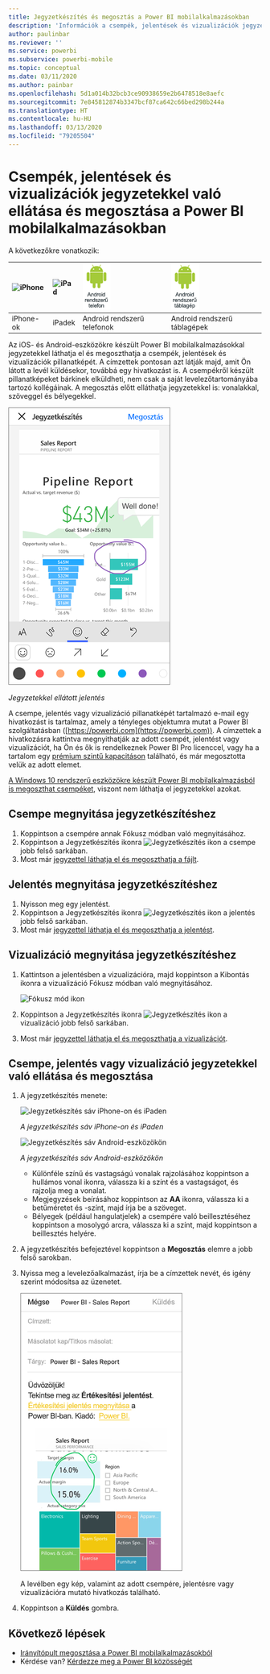 ```yaml
---
title: Jegyzetkészítés és megosztás a Power BI mobilalkalmazásokban
description: 'Információk a csempék, jelentések és vizualizációk jegyzetekkel való ellátásáról és megosztásáról a Microsoft Power BI iOS- és Android rendszerhez készült mobilalkalmazásaiból. '
author: paulinbar
ms.reviewer: ''
ms.service: powerbi
ms.subservice: powerbi-mobile
ms.topic: conceptual
ms.date: 03/11/2020
ms.author: painbar
ms.openlocfilehash: 5d1a014b32bcb3ce90938659e2b6478518e8aefc
ms.sourcegitcommit: 7e845812874b3347bcf87ca642c66bed298b244a
ms.translationtype: HT
ms.contentlocale: hu-HU
ms.lasthandoff: 03/13/2020
ms.locfileid: "79205504"
---
```

# <a name="annotate-and-share-a-tile-report-or-visual-in-power-bi-mobile-apps"></a>Csempék, jelentések és vizualizációk jegyzetekkel való ellátása és megosztása a Power BI mobilalkalmazásokban
A következőkre vonatkozik:

| ![iPhone](./media/mobile-annotate-and-share-a-tile-from-the-mobile-apps/iphone-logo-50-px.png) | ![iPad](./media/mobile-annotate-and-share-a-tile-from-the-mobile-apps/ipad-logo-50-px.png) | ![Android rendszerű telefon](./media/mobile-annotate-and-share-a-tile-from-the-mobile-apps/android-phone-logo-50-px.png) | ![Android rendszerű táblagép](./media/mobile-annotate-and-share-a-tile-from-the-mobile-apps/android-tablet-logo-50-px.png) |
|:--- |:--- |:--- |:--- |
| iPhone-ok |iPadek |Android rendszerű telefonok |Android rendszerű táblagépek |

Az iOS- és Android-eszközökre készült Power BI mobilalkalmazásokkal jegyzetekkel láthatja el és megoszthatja a csempék, jelentések és vizualizációk pillanatképét. A címzettek pontosan azt látják majd, amit Ön látott a levél küldésekor, továbbá egy hivatkozást is. A csempékről készült pillanatképeket bárkinek elküldheti, nem csak a saját levelezőtartományába tartozó kollégáinak. A megosztás előtt elláthatja jegyzetekkel is: vonalakkal, szöveggel és bélyegekkel.

![Jelentés jegyzetekkel](./media/mobile-annotate-and-share-a-tile-from-the-mobile-apps/power-bi-iphone-annotate.png)

*Jegyzetekkel ellátott jelentés*

A csempe, jelentés vagy vizualizáció pillanatképét tartalmazó e-mail egy hivatkozást is tartalmaz, amely a tényleges objektumra mutat a Power BI szolgáltatásban ([https://powerbi.com](https://powerbi.com)). A címzettek a hivatkozásra kattintva megnyithatják az adott csempét, jelentést vagy vizualizációt, ha Ön és ők is rendelkeznek Power BI Pro licenccel, vagy ha a tartalom egy [prémium szintű kapacitáson](../../service-premium-what-is.md) található, és már megosztotta velük az adott elemet. 

[A Windows 10 rendszerű eszközökre készült Power BI mobilalkalmazásból is megoszthat csempéket](mobile-windows-10-phone-app-get-started.md), viszont nem láthatja el jegyzetekkel azokat.

## <a name="open-a-tile-for-annotating"></a>Csempe megnyitása jegyzetkészítéshez
1. Koppintson a csempére annak Fókusz módban való megnyitásához.
2. Koppintson a Jegyzetkészítés ikonra ![Jegyzetkészítés ikon](./././media/mobile-annotate-and-share-a-tile-from-the-mobile-apps/power-bi-ios-annotate-icon.png) a csempe jobb felső sarkában.
3. Most már [jegyzettel láthatja el és megoszthatja a fájlt](mobile-annotate-and-share-a-tile-from-the-mobile-apps.md#annotate-and-share-the-tile-report-or-visual).

## <a name="open-a-report-for-annotating"></a>Jelentés megnyitása jegyzetkészítéshez
1. Nyisson meg egy jelentést. 
2. Koppintson a Jegyzetkészítés ikonra ![Jegyzetkészítés ikon](./././media/mobile-annotate-and-share-a-tile-from-the-mobile-apps/power-bi-ios-annotate-icon.png) a jelentés jobb felső sarkában.
3. Most már [jegyzettel láthatja el és megoszthatja a jelentést](mobile-annotate-and-share-a-tile-from-the-mobile-apps.md#annotate-and-share-the-tile-report-or-visual).

## <a name="open-a-visual-for-annotating"></a>Vizualizáció megnyitása jegyzetkészítéshez
1. Kattintson a jelentésben a vizualizációra, majd koppintson a Kibontás ikonra a vizualizáció Fókusz módban való megnyitásához. 
   
    ![Fókusz mód ikon](./media/mobile-annotate-and-share-a-tile-from-the-mobile-apps/power-bi-ios-visual-focus-mode.png)
2. Koppintson a Jegyzetkészítés ikonra ![Jegyzetkészítés ikon](./././media/mobile-annotate-and-share-a-tile-from-the-mobile-apps/power-bi-ios-annotate-icon.png) a vizualizáció jobb felső sarkában.
3. Most már [jegyzettel láthatja el és megoszthatja a vizualizációt](mobile-annotate-and-share-a-tile-from-the-mobile-apps.md#annotate-and-share-the-tile-report-or-visual).

## <a name="annotate-and-share-the-tile-report-or-visual"></a>Csempe, jelentés vagy vizualizáció jegyzetekkel való ellátása és megosztása
1. A jegyzetkészítés menete:  
   
   ![Jegyzetkészítés sáv iPhone-on és iPaden](./media/mobile-annotate-and-share-a-tile-from-the-mobile-apps/power-bi-ios-annotation-menu.png)
   
   *A jegyzetkészítés sáv iPhone-on és iPaden*
   
   ![Jegyzetkészítés sáv Android-eszközökön](./media/mobile-annotate-and-share-a-tile-from-the-mobile-apps/power-bi-android-annotate-bar.png)
   
   *A jegyzetkészítés sáv Android-eszközökön*
   
   * Különféle színű és vastagságú vonalak rajzolásához koppintson a hullámos vonal ikonra, válassza ki a színt és a vastagságot, és rajzolja meg a vonalat.  
   * Megjegyzések beírásához koppintson az **AA** ikonra, válassza ki a betűméretet és -színt, majd írja be a szöveget.  
   * Bélyegek (például hangulatjelek) a csempére való beillesztéséhez koppintson a mosolygó arcra, válassza ki a színt, majd koppintson a beillesztés helyére.   
2. A jegyzetkészítés befejeztével koppintson a **Megosztás** elemre a jobb felső sarokban.
3. Nyissa meg a levelezőalkalmazást, írja be a címzettek nevét, és igény szerint módosítsa az üzenetet.  
   
   ![Jegyzetekkel ellátott jelentés egy e-mailben](./media/mobile-annotate-and-share-a-tile-from-the-mobile-apps/power-bi-iphone-annotate-send.png)
   
   A levélben egy kép, valamint az adott csempére, jelentésre vagy vizualizációra mutató hivatkozás található. 
4. Koppintson a **Küldés** gombra.

## <a name="next-steps"></a>Következő lépések
* [Irányítópult megosztása a Power BI mobilalkalmazásokból](mobile-share-dashboard-from-the-mobile-apps.md)
* Kérdése van? [Kérdezze meg a Power BI közösségét](https://community.powerbi.com/)

